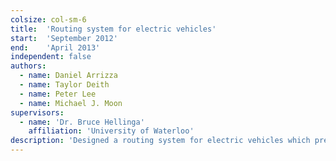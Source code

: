 ```yaml
---
colsize: col-sm-6
title:  'Routing system for electric vehicles'
start:  'September 2012'
end:    'April 2013'
independent: false
authors:
  - name: Daniel Arrizza
  - name: Taylor Deith
  - name: Peter Lee
  - name: Michael J. Moon
supervisors:
  - name: 'Dr. Bruce Hellinga'
    affiliation: 'University of Waterloo'
description: 'Designed a routing system for electric vehicles which presented alternate shortest paths with charging stations en route when needed based on the current battery level of the vehicle. Conducted researches on relevant areas including routing system market, traffic simulations, and battery consumption models. Developed and implemented a shortest path algorithm derived from A* search algorithm in Python which connected to the map database in MongoDB and was presented in an Android app.'
---
```

